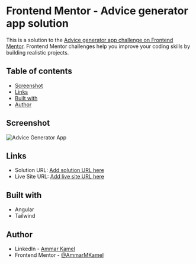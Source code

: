 # Frontend Mentor - Advice generator app solution

This is a solution to the [Advice generator app challenge on Frontend Mentor](https://www.frontendmentor.io/challenges/advice-generator-app-QdUG-13db). Frontend Mentor challenges help you improve your coding skills by building realistic projects.

## Table of contents

- [Screenshot](#screenshot)
- [Links](#links)
- [Built with](#built-with)
- [Author](#author)


## Screenshot

![Advice Generator App](https://jam.dev/cdn-cgi/image/width=1600,quality=100,dpr=1/https://cdn-jam-screenshots.jam.dev/46a72b4a7d288fa76d893120872add2a/screenshot/f5658793-1f4b-4648-96be-8e4b51ee1355.png)

## Links

- Solution URL: [Add solution URL here](https://your-solution-url.com)
- Live Site URL: [Add live site URL here](https://your-live-site-url.com)

## Built with

- Angular
- Tailwind

## Author

- LinkedIn - [Ammar Kamel](https://www.linkedin.com/in/ammar-kamel/)
- Frontend Mentor - [@AmmarMKamel](https://www.frontendmentor.io/profile/AmmarMKamel)
